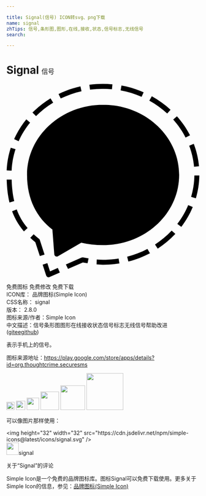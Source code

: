 ```yaml
---

title: Signal(信号) ICON转svg、png下载
name: signal
zhTips: 信号,条形图,图形,在线,接收,状态,信号标志,无线信号
search: 

---
```


# Signal  <small style="font-size: 60%;font-weight: 100">信号</small>

<div id="svg" class="svg-wrap">
<svg role="img" viewBox="0 0 24 24" xmlns="http://www.w3.org/2000/svg"><title>Signal icon</title><path d="M12.012 2.598c-5.22 0-9.452 3.9-9.452 8.709 0 3.016 1.219 5.301 3.155 6.774H5.71l.234 3.042v.004c0 .017 0 .031.004.046v.006c.024.144.15.255.301.255.053 0 .1-.015.144-.035l.011-.008L9.3 19.717c.854.196 1.767.299 2.71.299 5.22 0 9.452-3.899 9.452-8.71 0-4.81-4.233-8.709-9.454-8.709l.004.001zM10.39.72c.525-.065 1.061-.104 1.605-.104.38 0 .75.02 1.119.052l.057-.614C12.781.019 12.392 0 11.997 0c-.57 0-1.135.036-1.691.109l.083.612.001-.001zm3.797.094c.915.165 1.785.436 2.61.795l.252-.567c-.132-.056-.263-.112-.397-.165-.762-.3-1.551-.524-2.355-.671l-.11.608zm9.169 10.556c-.015.915-.155 1.806-.405 2.655l.59.175c.267-.903.416-1.854.431-2.831l-.616.001zM6.745 1.814c.811-.389 1.678-.698 2.586-.902L9.196.308c-.631.141-1.251.329-1.853.569-.297.117-.586.245-.867.381l.269.556zm13.65 1.399c-.706-.649-1.485-1.207-2.329-1.673l-.311.541c.811.445 1.561.981 2.224 1.596l.416-.462v-.002zm-5.244 18.838c.945-.24 1.845-.591 2.686-1.03l-.315-.533c-.786.413-1.631.738-2.521.967l.15.596zM3.677 4.005c.63-.638 1.347-1.2 2.13-1.675l-.327-.529c-.698.422-1.35.914-1.945 1.473-.102.094-.2.191-.3.289l.439.441.003.001zm19.48 11.28l-.568-.236c-.349.833-.803 1.614-1.354 2.332l.495.369c.577-.758 1.061-1.586 1.424-2.465h.003zM20.726 4.433c.606.675 1.122 1.425 1.534 2.228l.555-.275c-.435-.852-.979-1.645-1.627-2.366l-.465.413h.003zm2.554 3.003l-.568.244c.313.828.521 1.703.604 2.61l.615-.061c-.088-.956-.305-1.892-.651-2.793zM6.386 22.849l-.969.425-.332-1.025-.585.19.438 1.347c.029.083.09.151.167.188.041.017.083.026.126.026s.084-.009.123-.026l1.283-.563-.251-.562zm3.823-1.193c-.078-.016-.157-.027-.237-.041l-.465-.079c-.061-.009-.12 0-.172.023l-1.951.853.271.554 1.845-.803c.125.021.25.041.371.059.068.017.139.026.209.038l.129-.604zm3.728.02c-.633.104-1.281.156-1.942.156-.273 0-.525-.015-.772-.038l-.019.615c.251.024.511.04.791.04.698 0 1.383-.058 2.048-.166l-.104-.606-.002-.001zM1.517 7.116c.37-.825.852-1.598 1.425-2.302l-.47-.407c-.61.745-1.116 1.557-1.508 2.427l-.01.021.563.261zM20.532 18.21c-.612.651-1.31 1.229-2.07 1.728l.339.515c.806-.524 1.541-1.14 2.19-1.829l-.459-.414zM.97 14.551c-.188-.796-.293-1.676-.323-2.671H.031c.03 1.071.145 2.005.345 2.843l.594-.172zM.538 7.925c-.297.91-.468 1.853-.51 2.813l.615.03c.042-.923.209-1.816.487-2.662l-.592-.181zm4.199 13.26l-.59-1.815c-.02-.06-.056-.109-.105-.147-.232-.182-.449-.366-.66-.558l-.422.446c.194.184.408.362.629.541l.561 1.717.587-.184zm-2.105-3.292c-.591-.691-1.037-1.449-1.355-2.315l-.573.229c.041.107.083.216.126.322.33.796.771 1.509 1.342 2.175l.46-.411z"/></svg>
</div>
<detail full-name='signal'></detail>

<div class="detail-page">
<p>
<span><span class="badge-success badge">免费图标</span> <span class="badge-success badge">免费修改</span>  <span class="badge-success badge">免费下载</span> </span>
<br/>
<span>
ICON库：
<span class="badge-secondary badge">品牌图标(Simple Icon)</span> 
</span>
<br/>
<span>
CSS名称：
<span class="badge-secondary badge">signal</span> 
</span>

<br/>
<span>
版本：
<span class="badge-secondary badge">2.8.0</span> 
</span>
<br/>
<span>图标来源/作者：<span class="badge-light badge">Simple Icon</span></span> 
<br/>
<span class="zh-detail">中文描述：<span class="badge-primary badge">信号</span><span class="badge-primary badge">条形图</span><span class="badge-primary badge">图形</span><span class="badge-primary badge">在线</span><span class="badge-primary badge">接收</span><span class="badge-primary badge">状态</span><span class="badge-primary badge">信号标志</span><span class="badge-primary badge">无线信号</span><span class="help-link"><span>帮助改进</span>(<a href="https://gitee.com/liuwave/icon-helper/edit/master/json/brands/signal.json" target="_blank" rel="noopener noreferrer">gitee</a><a href="https://github.com/liuwave/icon-helper/edit/master/json/brands/signal.json" target="_blank" rel="noopener noreferrer">github</a></span>)</span><br/>
</p>
</div><div class="description description alert alert-light"><p>表示手机上的信号。</p><p>图标来源地址：<a href="https://play.google.com/store/apps/details?id=org.thoughtcrime.securesms" target="_blank" rel="noopener noreferrer">https://play.google.com/store/apps/details?id=org.thoughtcrime.securesms</a></p></div>
<div class="alert alert-dark">
<img height="21" width="21" src="https://cdn.jsdelivr.net/npm/simple-icons@latest/icons/signal.svg" />
<img height="24" width="24" src="https://cdn.jsdelivr.net/npm/simple-icons@latest/icons/signal.svg" />
<img height="32" width="32" src="https://cdn.jsdelivr.net/npm/simple-icons@latest/icons/signal.svg" />
<img height="48" width="48" src="https://cdn.jsdelivr.net/npm/simple-icons@latest/icons/signal.svg" />
<img height="64" width="64" src="https://cdn.jsdelivr.net/npm/simple-icons@latest/icons/signal.svg" />
<img height="96" width="96" src="https://cdn.jsdelivr.net/npm/simple-icons@latest/icons/signal.svg" />

</div>
<div>
  <p>可以像图片那样使用：    
  </p>
  <div class="alert alert-primary" style="font-size: 14px">
    &lt;img height="32" width="32" src="https://cdn.jsdelivr.net/npm/simple-icons@latest/icons/signal.svg" /&gt;
    <copy-btn content='<img height="32" width="32" src="https://cdn.jsdelivr.net/npm/simple-icons@latest/icons/signal.svg" />'></copy-btn>
  </div>
  <div class="alert alert-secondary">
    <img height="32" width="32" src="https://cdn.jsdelivr.net/npm/simple-icons@latest/icons/signal.svg" />signal
    <copy-btn content="signal" btn-title="复制图标名称"></copy-btn>
  </div>
</div>

<Vssue title="关于“Signal”的评论" >关于“Signal”的评论</Vssue>


<div><p>Simple Icon是一个免费的品牌图标库。图标Signal可以免费下载使用。更多关于  Simple Icon的信息，参见：<a target="_blank" href="https://iconhelper.cn/brands.html">品牌图标(Simple Icon)</a>
</p></div>
